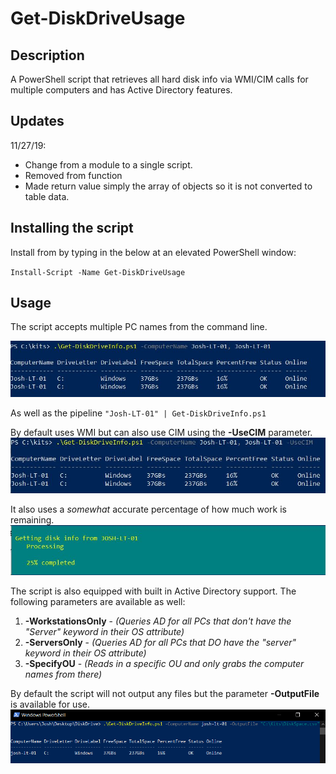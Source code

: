 # Get-DiskDriveUsage
 
## Description
A PowerShell script that retrieves all hard disk info via WMI/CIM calls for multiple computers
and has Active Directory features.

## Updates
11/27/19: 
 - Change from a module to a single script.
 - Removed from function
 - Made return value simply the array of objects so it is not converted to table data.


## Installing the script
Install from by typing in the below at an elevated PowerShell window:

`Install-Script -Name Get-DiskDriveUsage`
## Usage
The script accepts multiple PC names from the command line.

![PC](/images/MultiplePCNames.JPG)

As well as the pipeline
`"Josh-LT-01" | Get-DiskDriveInfo.ps1` 

By default uses WMI but can also use CIM using the **-UseCIM** parameter.
![CIM](/images/CIM.JPG)

It also uses a *somewhat* accurate percentage of how much work is remaining.
![PC](/images/Percentage.JPG)

The script is also equipped with built in Active Directory support. The following parameters are available as well:
1. **-WorkstationsOnly** - *(Queries AD for all PCs that don't have the "Server" keyword in their OS attribute)* 
2. **-ServersOnly** - *(Queries AD for all PCs that DO have the "server" keyword in their OS attribute)*
3. **-SpecifyOU** - *(Reads in a specific OU and only grabs the computer names from there)*

By default the script will not output any files but the parameter **-OutputFile** is available for use.
![output](/images/Output.PNG)
